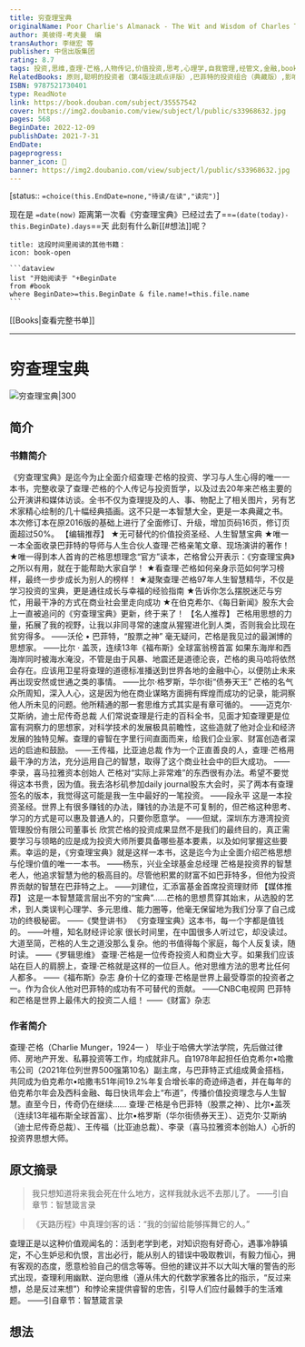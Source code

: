 ```yaml
---
title: 穷查理宝典
originalName: Poor Charlie's Almanack - The Wit and Wisdom of Charles T. Munger
author: 美彼得·考夫曼  编
transAuthor: 李继宏 等
publisher: 中信出版集团
rating: 8.7
tags: 投资,思维,查理·芒格,人物传记,价值投资,思考,心理学,自我管理,经管文,金融,book
RelatedBooks: 原则,聪明的投资者（第4版注疏点评版）,巴菲特的投资组合（典藏版）,影响力,巴菲特致股东的信（原书第4版）,滚雪球：巴菲特和他的财富人生·上...,福格行为模型,更富有、更睿智、更快乐,投资大家芒格（二）,从优秀到卓越
ISBN: 9787521730401
type: ReadNote
link: https://book.douban.com/subject/35557542
cover: https://img2.doubanio.com/view/subject/l/public/s33968632.jpg
pages: 568
BeginDate: 2022-12-09
publishDate: 2021-7-31
EndDate:
pageprogress:
banner_icon: 📖
banner: https://img2.doubanio.com/view/subject/l/public/s33968632.jpg
---
```

[status:: `=choice(this.EndDate=none,"待读/在读","读完")`]

现在是 `=date(now)`
距离第一次看《穷查理宝典》已经过去了==`=(date(today)-this.BeginDate).days`==天
此刻有什么新[[#想法]]呢？

````ad-blank
title: 这段时间里阅读的其他书籍：
icon: book-open

```dataview
list "开始阅读于 "+BeginDate
from #book 
where BeginDate>=this.BeginDate & file.name!=this.file.name
```
````
[[Books|查看完整书单]]

---
# 穷查理宝典

![穷查理宝典|300](https://img2.doubanio.com/view/subject/l/public/s33968632.jpg)

## 简介
### 书籍简介

《穷查理宝典》是迄今为止全面介绍查理·芒格的投资、学习与人生心得的唯一一本书，完整收录了查理·芒格的个人传记与投资哲学，以及过去20年来芒格主要的公开演讲和媒体访谈。全书不仅为查理提及的人、事、物配上了相关图片，另有艺术家精心绘制的几十幅经典插画。这不只是一本智慧大全，更是一本典藏之书。
本次修订本在原2016版的基础上进行了全面修订、升级，增加页码16页，修订页面超过50%。
【编辑推荐】
★无可替代的价值投资圣经、人生智慧宝典
★唯一一本全面收录巴菲特的导师与人生合伙人查理·芒格亲笔文章、现场演讲的著作！
★唯一得到本人首肯的芒格思想理念“官方”读本，芒格曾公开表示：《穷查理宝典》之所以有用，就在于能帮助大家自学！
★看查理·芒格如何亲身示范如何学习榜样，最终一步步成长为别人的榜样！
★凝聚查理·芒格97年人生智慧精华，不仅是学习投资的宝典，更是通往成长与幸福的经验指南
★告诉你怎么摆脱迷茫与穷忙，用最干净的方式在商业社会里走向成功
★在伯克希尔、《每日新闻》股东大会上一直被追问的《穷查理宝典》更新，终于来了！
【名人推荐】
芒格用思想的力量，拓展了我的视野，让我以非同寻常的速度从猩猩进化到人类，否则我会比现在贫穷得多。
——沃伦 • 巴菲特，“股票之神”
毫无疑问，芒格是我见过的最渊博的思想家。
——比尔 · 盖茨，连续13年《福布斯》全球富翁榜首富
如果东海岸和西海岸同时被海水淹没，不管是由于风暴、地震还是道德沦丧，芒格的奥马哈将依然会存在。应该用卫星将查理的道德标准播送到世界各地的金融中心，以便防止未来再出现安然或世通之类的事情。
——比尔·格罗斯，华尔街“债券天王”
芒格的名气众所周知，深入人心，这是因为他在商业谋略方面拥有辉煌而成功的记录，能洞察他人所未见的问题。他所精通的那一套思维方式其实是有章可循的。
——迈克尔·艾斯纳，迪士尼传奇总裁
人们常说查理是行走的百科全书，见面才知查理更是位富有洞察力的思想家，对科学技术的发展极具前瞻性，这些造就了他对企业和经济发展的独特见解。查理的睿智在字里行间直面而来，给我们企业家、财富创造者深远的启迪和鼓励。
——王传福，比亚迪总裁
作为一个正直善良的人，查理·芒格用最干净的方法，充分运用自己的智慧，取得了这个商业社会中的巨大成功。
——李录，喜马拉雅资本创始人
芒格对“实际上非常难”的东西很有办法。希望不要觉得这本书贵，因为值。我去洛杉矶参加daily journal股东大会时，买了两本有查理签名的版本，我觉得这可能是我一生中最好的一笔投资。
——段永平
这是一本投资圣经。世界上有很多赚钱的办法，赚钱的办法是不可复制的，但芒格这种思考、学习的方式是可以惠及普通人的，只要你愿意学。
——但斌，深圳东方港湾投资管理股份有限公司董事长
欣赏芒格的投资成果显然不是我们的最终目的，真正需要学习与领略的应是成为投资大师所要具备哪些基本要素，以及如何掌握这些要素。幸运的是，《穷查理宝典》就是这样一本书，这是迄今为止全面介绍芒格思想与伦理价值的唯一一本书。
——杨东，兴业全球基金总经理
芒格是投资界的智慧老人，他追求智慧为他的极高目的。尽管他积累的财富不如巴菲特多，但他为投资界贡献的智慧在巴菲特之上。
——刘建位，汇添富基金首席投资理财师
【媒体推荐】
这是一本智慧箴言层出不穷的“宝典”……芒格的思想贯穿其始末，从选股的艺术，到人类误判心理学、多元思维、能力圈等，他毫无保留地为我们分享了自己成功的终极秘密。
——《樊登讲书》
《穷查理宝典》这本书，每一个字都是值钱的。
——叶檀，知名财经评论家
很长时间里，在中国很多人听过它，却没读过。大道至简，芒格的人生之道没那么复杂。他的书值得每个家庭，每个人反复读，随时读。
——《罗辑思维》
查理·芒格是一位传奇投资人和商业大亨。如果我们应该站在巨人的肩膀上，查理·芒格就是这样的一位巨人。他对思维方法的思考比任何人都多。
——《福布斯》杂志
身价十亿的查理·芒格是世界上最受尊崇的投资者之一。作为合伙人他对巴菲特的成功有不可替代的贡献。
——CNBC电视网
巴菲特和芒格是世界上最伟大的投资二人组！
——《财富》杂志


### 作者简介

查理·芒格（Charlie Munger，1924— ）
毕业于哈佛大学法学院，先后做过律师、房地产开发、私募投资等工作，均成就非凡。自1978年起担任伯克希尔•哈撒韦公司（2021年位列世界500强第10名）副主席，与巴菲特正式组成黄金搭档，共同成为伯克希尔•哈撒韦51年间19.2%年复合增长率的奇迹缔造者，并在每年的伯克希尔年会及西科金融、每日快讯年会上“布道”，传播价值投资理念与人生智慧。直至今日，传奇仍在继续……
查理·芒格是令巴菲特（股票之神）、比尔•盖茨（连续13年福布斯全球首富）、比尔•格罗斯（华尔街债券天王）、迈克尔·艾斯纳（迪士尼传奇总裁）、王传福（比亚迪总裁）、李录（喜马拉雅资本创始人）心折的投资界思想大师。


## 原文摘录
> 我只想知道将来我会死在什么地方，这样我就永远不去那儿了。
——引自章节：智慧箴言录

> 《天路历程》中真理剑客的话：“我的剑留给能够挥舞它的人。”

查理正是以这种价值观闻名的：活到老学到老，对知识抱有好奇心，遇事冷静镇定，不心生妒忌和仇恨，言出必行，能从别人的错误中吸取教训，有毅力恒心，拥有客观的态度，愿意检验自己的信念等等。但他的建议并不以大叫大嚷的警告的形式出现，查理利用幽默、逆向思维（遵从伟大的代数学家雅各比的指示，“反过来想，总是反过来想”）和悖论来提供睿智的忠告，引导人们应付最棘手的生活难题。
——引自章节：智慧箴言录

## 想法
